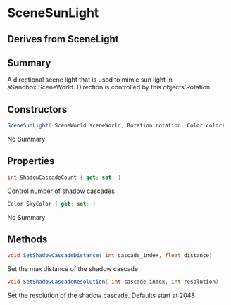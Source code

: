 # SceneSunLight

## Derives from SceneLight

## Summary

A directional scene light that is used to mimic sun light in aSandbox.SceneWorld. Direction is controlled by this objects'Rotation.
## Constructors

```c#
SceneSunLight( SceneWorld sceneWorld, Rotation rotation, Color color) 
```
No Summary
## Properties

```c#
int ShadowCascadeCount { get; set; } 
```
Control number of shadow cascades
```c#
Color SkyColor { get; set; } 
```
No Summary
## Methods

```c#
void SetShadowCascadeDistance( int cascade_index, float distance) 
```
Set the max distance of the shadow cascade
```c#
void SetShadowCascadeResolution( int cascade_index, int resolution) 
```
Set the resolution of the shadow cascade. Defaults start at 2048
